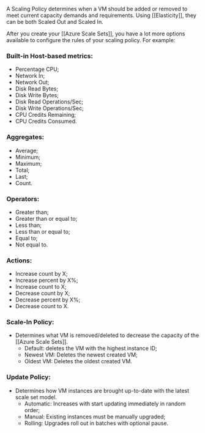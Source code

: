 A Scaling Policy determines when a VM should be added or removed to meet current capacity demands and requirements.
Using [[Elasticity]], they can be both Scaled Out and Scaled In.

After you create your [[Azure Scale Sets]], you have a lot more options available to configure the rules of your scaling policy. For example:
### Built-in Host-based metrics:
- Percentage CPU;
- Network In;
- Network Out;
- Disk Read Bytes;
- Disk Write Bytes;
- Disk Read Operations/Sec;
- Disk Write Operations/Sec;
- CPU Credits Remaining;
- CPU Credits Consumed.
### Aggregates:
- Average;
- Minimum;
- Maximum;
- Total;
- Last;
- Count.
### Operators:
- Greater than;
- Greater than or equal to;
- Less than;
- Less than or equal to;
- Equal to;
- Not equal to.
### Actions:
- Increase count by X;
- Increase percent by X%;
- Increase count to X;
- Decrease count by X;
- Decrease percent by X%;
- Decrease count to X.
### Scale-In Policy:
- Determines what VM is removed/deleted to decrease the capacity of the [[Azure Scale Sets]].
	- Default: deletes the VM with the highest instance ID;
	- Newest VM: Deletes the newest created VM;
	- Oldest VM: Deletes the oldest created VM.

### Update Policy:
- Determines how VM instances are brought up-to-date with the latest scale set model.
	- Automatic: Increases with start updating immediately in random order;
	- Manual: Existing instances must be manually upgraded;
	- Rolling: Upgrades roll out in batches with optional pause.
